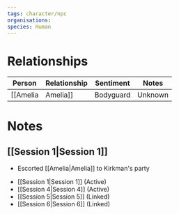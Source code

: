 ```yaml
---
tags: character/npc
organisations: 
species: Human
---
```


# Relationships
| Person     | Relationship | Sentiment | Notes |
| ---------- | ------------ | --------- | ----- |
| [[Amelia|Amelia]] | Bodyguard    | Unknown   |       |

# Notes
## [[Session 1|Session 1]]
* Escorted [[Amelia|Amelia]] to Kirkman's party


- [[Session 1|Session 1]] (Active)
- [[Session 4|Session 4]] (Active)
- [[Session 5|Session 5]] (Linked)
- [[Session 6|Session 6]] (Linked)
